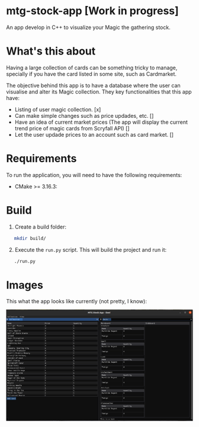 # mtg-stock-app [Work in progress]

An app develop in C++ to visualize your Magic the gathering stock. 

# What's this about

Having a large collection of cards can be something tricky to manage, specially if you have the card listed in some site, such as Cardmarket. 

The objective behind this app is to have a database where the user can visualise and alter its Magic collection. They key functionalities that this app have:

- Listing of user magic collection. [x]
- Can make simple changes such as price updades, etc. []
- Have an idea of current market prices (The app will display the current trend price of magic cards from Scryfall API) []
- Let the user updade prices to an account such as card market. []

# Requirements 

To run the application, you will need to have the following requirements:

- CMake >= 3.16.3:

# Build

1) Create a build folder:
   
```bash
   mkdir build/
```

2) Execute the `run.py` script. This will build the project and run it:

```bash
   ./run.py
```

# Images

This what the app looks like currently (not pretty, I know):

![alt text](images/image.png)

